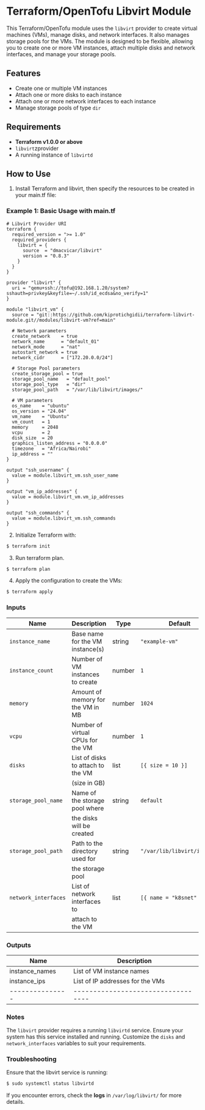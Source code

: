 # Terraform/OpenTofu Libvirt Module

This Terraform/OpenTofu module uses the `libvirt` provider to create virtual machines (VMs), manage disks, and network interfaces. It also manages storage pools for the VMs. The module is designed to be flexible, allowing you to create one or more VM instances, attach multiple disks and network interfaces, and manage your storage pools.

## Features

- Create one or multiple VM instances
- Attach one or more disks to each instance
- Attach one or more network interfaces to each instance
- Manage storage pools of type `dir`

## Requirements

- **Terraform v1.0.0 or above**
- `libvirt`zprovider
- A running instance of `libvirtd`

## How to Use
1. Install Terraform and libvirt, then specify the resources to be created in your main.tf file:

### Example 1: Basic Usage with main.tf
```hcl
# Libvirt Provider URI
terraform {
  required_version = ">= 1.0"
  required_providers {
    libvirt = {
      source  = "dmacvicar/libvirt"
      version = "0.8.3"
    }
  }
}

provider "libvirt" {
  uri = "qemu+ssh://tofu@192.168.1.20/system?sshauth=privkey&keyfile=~/.ssh/id_ecdsa&no_verify=1"
}

module "libvirt_vm" {
  source = "git::https://github.com/kiprotichgidii/terraform-libvirt-module.git//modules/libvirt-vm?ref=main"

  # Network parameters
  create_network    = true
  network_name      = "default_01"
  network_mode      = "nat"
  autostart_network = true
  network_cidr      = ["172.20.0.0/24"]

  # Storage Pool parameters
  create_storage_pool = true
  storage_pool_name   = "default_pool"
  storage_pool_type   = "dir"
  storage_pool_path   = "/var/lib/libvirt/images/"

  # VM parameters
  os_name    = "ubuntu"
  os_version = "24.04"
  vm_name    = "Ubuntu"
  vm_count   = 1
  memory     = 2048
  vcpu       = 2
  disk_size  = 20
  graphics_listen_address = "0.0.0.0"
  timezone   = "Africa/Nairobi"
  ip_address = ""
}

output "ssh_username" {
  value = module.libvirt_vm.ssh_user_name
}

output "vm_ip_addresses" {
  value = module.libvirt_vm.vm_ip_addresses
}

output "ssh_commands" {
  value = module.libvirt_vm.ssh_commands
}
```

2. Initialize Terraform with:
```bash
$ terraform init
``` 
3. Run terraform plan.
```bash
$ terraform plan
```
4. Apply the configuration to create the VMs:
```bash
$ terraform apply
```

### Inputs

| Name                 | Description                       | Type   | Default                    | Required |
|----------------------|-----------------------------------|--------|----------------------------|----------|
| `instance_name`      | Base name for the VM instance(s)  | string | `"example-vm"`             | Yes      |
| `instance_count`     | Number of VM instances to create  | number | `1`                        | No       |
| `memory`             | Amount of memory for the VM in MB | number | `1024`                     | No       |
|  `vcpu`              | Number of virtual CPUs for the VM | number | `1`                        | No       |
|  `disks`             | List of disks to attach to the VM |  list  | `[{ size = 10 }]`          | No       |
|                      |   (size in GB)                    |        |                            |          |
|`storage_pool_name`   | Name of the storage pool where    | string |  `default`                 |  No      |
|                      |  the disks will be created        |        |                            |          |
|`storage_pool_path`   | Path to the directory used for    |string  |`"/var/lib/libvirt/images"` |          |
|                      | the storage pool                  |        |                            |          |
| `network_interfaces` | List of network interfaces to     | list   | `[{ name = "k8snet" }]`   | No       |
|                      |  attach to the VM                 |        |                            |          |

### Outputs
|Name	        | Description                      |
|---------------|----------------------------------|
|instance_names	| List of VM instance names        |
|instance_ips	| List of IP addresses for the VMs |
|---------------|----------------------------------|

### Notes
The `libvirt` provider requires a running `libvirtd` service. Ensure your system has this service installed and running.
Customize the `disks` and `network_interfaces` variables to suit your requirements.

### Troubleshooting
Ensure that the libvirt service is running:
```bash
$ sudo systemctl status libvirtd
```

If you encounter errors, check the **logs** in `/var/log/libvirt/` for more details.